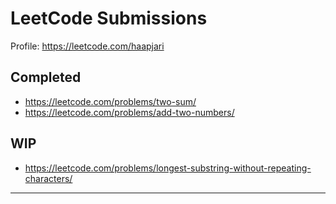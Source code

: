 # LeetCode Submissions 

Profile: https://leetcode.com/haapjari

## Completed

- https://leetcode.com/problems/two-sum/
- https://leetcode.com/problems/add-two-numbers/

## WIP

- https://leetcode.com/problems/longest-substring-without-repeating-characters/

---

